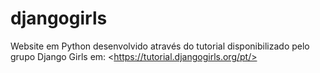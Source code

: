 # djangogirls
Website em Python desenvolvido através do tutorial disponibilizado pelo grupo Django Girls em: &lt;https://tutorial.djangogirls.org/pt/>
